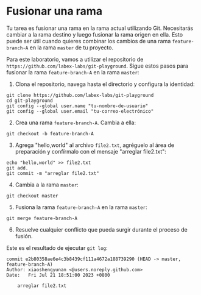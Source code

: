 # Fusionar una rama

Tu tarea es fusionar una rama en la rama actual utilizando Git. Necesitarás cambiar a la rama destino y luego fusionar la rama origen en ella. Esto puede ser útil cuando quieres combinar los cambios de una rama `feature-branch-A` en la rama `master` de tu proyecto.

Para este laboratorio, vamos a utilizar el repositorio de `https://github.com/labex-labs/git-playground`. Sigue estos pasos para fusionar la rama `feature-branch-A` en la rama `master`:

1. Clona el repositorio, navega hasta el directorio y configura la identidad:

```shell
git clone https://github.com/labex-labs/git-playground
cd git-playground
git config --global user.name "tu-nombre-de-usuario"
git config --global user.email "tu-correo-electrónico"
```

2. Crea una rama `feature-branch-A`. Cambia a ella:

```shell
git checkout -b feature-branch-A
```

3. Agrega "hello,world" al archivo `file2.txt`, agréguelo al área de preparación y confírmalo con el mensaje "arreglar file2.txt":

```shell
echo "hello,world" >> file2.txt
git add.
git commit -m "arreglar file2.txt"
```

4. Cambia a la rama `master`:

```shell
git checkout master
```

5. Fusiona la rama `feature-branch-A` en la rama `master`:

```shell
git merge feature-branch-A
```

6. Resuelve cualquier conflicto que pueda surgir durante el proceso de fusión.

Este es el resultado de ejecutar `git log`:

```shell
commit e2b80358ae6e4c3b8439cf111a4672a188739290 (HEAD -> master, feature-branch-A)
Author: xiaoshengyunan <@users.noreply.github.com>
Date:   Fri Jul 21 18:51:00 2023 +0800

    arreglar file2.txt
```
